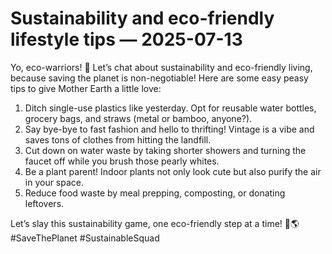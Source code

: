 # Sustainability and eco-friendly lifestyle tips — 2025-07-13

Yo, eco-warriors! 🌿 Let’s chat about sustainability and eco-friendly living, because saving the planet is non-negotiable! Here are some easy peasy tips to give Mother Earth a little love: 

1. Ditch single-use plastics like yesterday. Opt for reusable water bottles, grocery bags, and straws (metal or bamboo, anyone?).
2. Say bye-bye to fast fashion and hello to thrifting! Vintage is a vibe and saves tons of clothes from hitting the landfill.
3. Cut down on water waste by taking shorter showers and turning the faucet off while you brush those pearly whites.
4. Be a plant parent! Indoor plants not only look cute but also purify the air in your space.
5. Reduce food waste by meal prepping, composting, or donating leftovers.

Let’s slay this sustainability game, one eco-friendly step at a time! 💚🌎 #SaveThePlanet #SustainableSquad